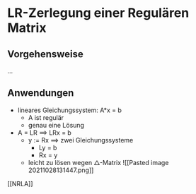 # LR-Zerlegung einer Regulären Matrix
## Vorgehensweise
...
## Anwendungen
+ lineares Gleichungssystem: A*x = b
	+ A ist regulär
	+ genau eine Lösung
+ A = LR ==> LRx = b
	+ y := Rx ==>  zwei Gleichungssysteme
		+ Ly = b
		+ Rx = y
	+ leicht zu lösen wegen △-Matrix
![[Pasted image 20211028131447.png]]

[[NRLA]]